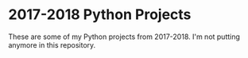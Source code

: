 # 2017-2018 Python Projects
These are some of my Python projects from 2017-2018.
I'm not putting anymore in this repository.
